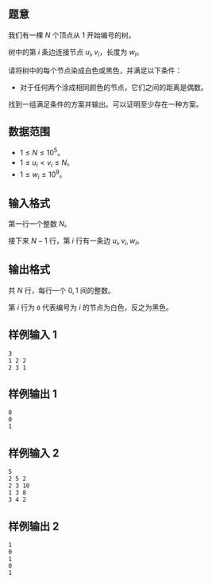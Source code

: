 ## 题意  

我们有一棵 $N$ 个顶点从 $1$ 开始编号的树。

树中的第 $i$ 条边连接节点 $u_i,v_i$，长度为 $w_i$​。 

请将树中的每个节点染成白色或黑色，并满足以下条件：

- 对于任何两个涂成相同颜色的节点，它们之间的距离是偶数。

找到一组满足条件的方案并输出。可以证明至少存在一种方案。

## 数据范围

- $1\le N\le10^5$。
- $1\le u_i< v_i\le N$。
- $1\le w_i\le 10^9$。
## 输入格式

第一行一个整数 $N$。

接下来 $N-1$ 行，第 $i$ 行有一条边 $u_i,v_i,w_i$。

## 输出格式

共 $N$ 行，每行一个 $0,1$ 间的整数。

第 $i$ 行为 `0` 代表编号为 $i$ 的节点为白色，反之为黑色。

## 样例输入 1
```
3
1 2 2
2 3 1
```

## 样例输出 1
```
0
0
1
```

## 样例输入 2
```
5
2 5 2
2 3 10
1 3 8
3 4 2
```

## 样例输出 2
```
1
0
1
0
1
```
